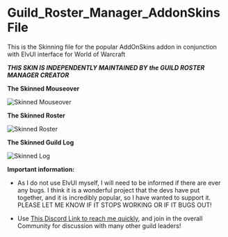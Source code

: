 # Guild_Roster_Manager_AddonSkinsFile
This is the Skinning file for the popular AddOnSkins addon in conjunction with ElvUI interface for World of Warcraft

***THIS SKIN IS INDEPENDENTLY MAINTAINED BY the GUILD ROSTER MANAGER CREATOR***

**The Skinned Mouseover**

![Skinned Mouseover](https://i.imgur.com/tl9HvQu.jpg)

**The Skinned Roster**

![Skinned Roster](https://i.imgur.com/wEMl7Ts.jpg)

**The Skinned Guild Log**

![Skinned Log](https://i.imgur.com/1Aqjf0y.jpg)

**Important information:**

* As I do not use ElvUI myself, I will need to be informed if there are ever any bugs. I think it is a wonderful project that the devs have put together, and it is incredibly popular, so I have wanted to support it. PLEASE LET ME KNOW IF IT STOPS WORKING OR IF IT BUGS OUT!

* Use [This Discord Link to reach me quickly](https://discord.gg/wA7bPUfZuK), and join in the overall Community for discussion with many other guild leaders!